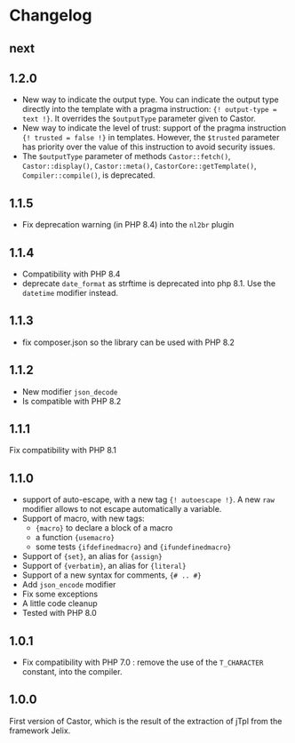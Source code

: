 Changelog
=========

next
-----


1.2.0
-----

- New way to indicate the output type. You can indicate the output type directly into the template with a pragma
  instruction: `{! output-type = text !}`. It overrides the `$outputType` parameter given to Castor.
- New way to indicate the level of trust: support of the pragma instruction `{! trusted = false !}` in templates.
  However, the `$trusted` parameter has priority over the value of this instruction to avoid security issues.
- The `$outputType` parameter of methods `Castor::fetch()`, `Castor::display()`, `Castor::meta()`, `CastorCore::getTemplate()`, `Compiler::compile()`, is deprecated.

1.1.5
-----

- Fix deprecation warning (in PHP 8.4) into the `nl2br` plugin

1.1.4
-----

- Compatibility with PHP 8.4
- deprecate `date_format` as strftime is deprecated into php 8.1. Use the `datetime` modifier instead.


1.1.3
-----

- fix composer.json so the library can be used with PHP 8.2

1.1.2
-----

- New modifier `json_decode`
- Is compatible with PHP 8.2

1.1.1
-----

Fix compatibility with PHP 8.1

1.1.0
-----

- support of auto-escape, with a new tag `{! autoescape !}`. A new `raw` modifier allows to not escape
  automatically a variable.
- Support of macro, with new tags:
  - `{macro}` to declare a block of a macro
  - a function `{usemacro}`
  - some tests `{ifdefinedmacro}` and `{ifundefinedmacro}`
- Support of `{set}`, an alias for `{assign}`
- Support of `{verbatim}`, an alias for `{literal}`
- Support of a new syntax for comments, `{# .. #}`
- Add `json_encode` modifier
- Fix some exceptions
- A little code cleanup
- Tested with PHP 8.0


1.0.1
-----

- Fix compatibility with PHP 7.0 : remove the use of the `T_CHARACTER` constant, into the compiler.


1.0.0
------

First version of Castor, which is the result of the extraction of jTpl from the
framework Jelix.